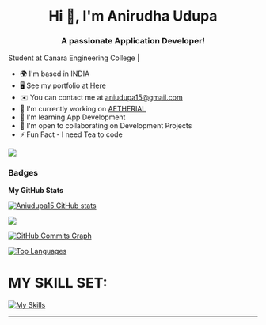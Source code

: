 <h1 align="center">Hi 👋, I'm Anirudha Udupa</h1>
<h3 align="center">A passionate Application Developer!</h3>

Student at Canara Engineering College |

* 🌍  I'm based in INDIA
* 🖥️  See my portfolio at [Here](https://aniudupa.vercel.app)
* ✉️  You can contact me at [aniudupa15@gmail.com](mailto:aniudupa15@gmail.com)
* 🚀  I'm currently working on [AETHERIAL](http://aetherial.netlify.app)
* 🧠  I'm learning App Development
* 🤝  I'm open to collaborating on Development Projects
* ⚡  Fun Fact - I need Tea to code 


<a href="https://www.github.com/Aniudupa15" target="_blank" rel="noreferrer"><img
src="https://img.shields.io/github/followers/Aniudupa15?logo=github&style=for-the-badge&color=0891b2&labelColor=1c1917" /></a>


### Badges

<b>My GitHub Stats</b>

<a href="http://www.github.com/Aniudupa15"><img src="https://github-readme-stats.vercel.app/api?username=Aniudupa15&show_icons=true&hide=&count_private=true&title_color=0891b2&text_color=ffffff&icon_color=0891b2&bg_color=1c1917&hide_border=true&show_icons=true" alt="Aniudupa15 GitHub stats" /></a>

<a href="http://www.github.com/Aniudupa15"><img src="https://github-readme-streak-stats.herokuapp.com/?user=Aniudupa15&stroke=ffffff&background=1c1917&ring=0891b2&fire=0891b2&currStreakNum=ffffff&currStreakLabel=0891b2&sideNums=ffffff&sideLabels=ffffff&dates=ffffff&hide_border=true" /></a>

<a href="http://www.github.com/Aniudupa15"><img src="https://github-readme-activity-graph.cyclic.app/graph?username=Aniudupa15&bg_color=1c1917&color=ffffff&line=0891b2&point=ffffff&area_color=1c1917&area=true&hide_border=true&custom_title=GitHub%20Commits%20Graph" alt="GitHub Commits Graph" /></a>

<a href="https://github.com/Aniudupa15" align="left"><img src="https://github-readme-stats.vercel.app/api/top-langs/?username=Aniudupa15&langs_count=5&title_color=0891b2&text_color=ffffff&icon_color=0891b2&bg_color=1c1917&hide_border=true&locale=en&custom_title=Top%20%Languages" alt="Top Languages" /></a>


<b><h1>MY SKILL SET:</h1></b>
[![My Skills](https://skillicons.dev/icons?i=c,cpp,java,flutter,Aurdino,react,html,css,bootstrap&theme=dark)](https://skillicons.dev)

<hr>
